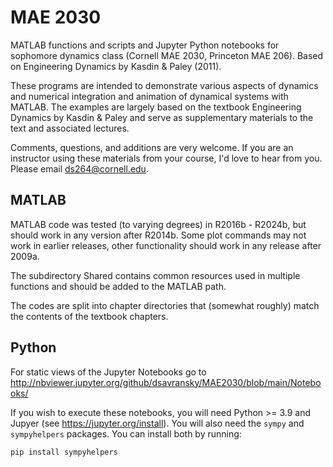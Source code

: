 # MAE 2030
MATLAB functions and scripts and Jupyter Python notebooks for sophomore dynamics class (Cornell MAE 2030, Princeton MAE 206). Based on Engineering Dynamics by Kasdin &amp; Paley (2011).

These programs are intended to demonstrate various aspects of dynamics and numerical integration and animation of dynamical systems with MATLAB. The examples are largely based on the textbook Engineering Dynamics by Kasdin  &amp; Paley and serve as supplementary materials to the text and associated lectures.

Comments, questions, and additions are very welcome. If you are an instructor using these materials from your course, I'd love to hear from you.  Please email ds264@cornell.edu.

## MATLAB 

MATLAB code was tested (to varying degrees) in R2016b - R2024b, but should work in any version after R2014b. Some plot commands may not work in earlier releases, other functionality should work in any release after 2009a.

The subdirectory Shared contains common resources used in multiple functions and should be added to the MATLAB path.

The codes are split into chapter directories that (somewhat roughly) match the contents of the textbook chapters.

## Python 

For static views of the Jupyter Notebooks go to http://nbviewer.jupyter.org/github/dsavransky/MAE2030/blob/main/Notebooks/ 

If you wish to execute these notebooks, you will need Python >= 3.9 and Jupyer (see https://jupyter.org/install).  You will also need the `sympy` and `sympyhelpers` packages.  You can install both by running:

```
pip install sympyhelpers
```

